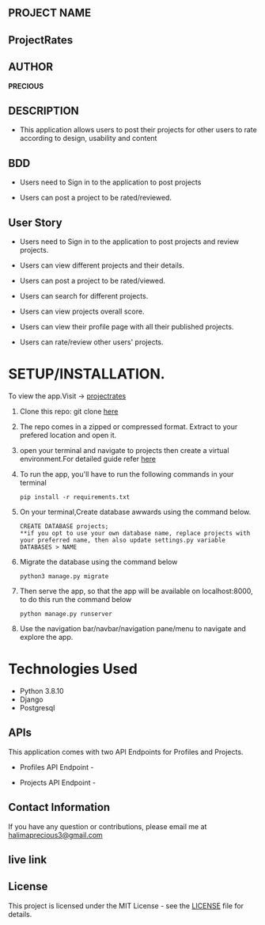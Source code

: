## PROJECT NAME 
## **ProjectRates**


## AUTHOR 
**PRECIOUS**

## DESCRIPTION
- This application allows users to post their projects for other users to rate according to design, usability and content 



## BDD 
- Users need to Sign in to the application to post projects 

- Users can post a project to be rated/reviewed.



## User Story

- Users need to Sign in to the application to post projects and review projects.

- Users can view different projects and their details. 

- Users can post a project to be rated/viewed.

- Users can search for different projects.

-  Users can view projects overall score. 

-  Users can view their profile page with all their published projects. 

-  Users can rate/review other users' projects.





# **SETUP/INSTALLATION.**

 To view the app.Visit -> [projectrates]()

1. Clone this repo: git clone [here](https://github.com/halimaprecious/ProjectRates.git)
2. The repo comes in a zipped or compressed format. Extract to your prefered location and open it.
3. open your terminal and navigate to projects then create a virtual environment.For detailed guide refer  [here](https://packaging.python.org/guides/installing-using-pip-and-virtualenv/)
3. To run the app, you'll have to run the following commands in your terminal
    
    
       pip install -r requirements.txt
4. On your terminal,Create database awwards using the command below.


       CREATE DATABASE projects; 
       **if you opt to use your own database name, replace projects with your preferred name, then also update settings.py variable DATABASES > NAME

5. Migrate the database using the command below


       python3 manage.py migrate
6. Then serve the app, so that the app will be available on localhost:8000, to do this run the command below


       python manage.py runserver
7. Use the navigation bar/navbar/navigation pane/menu to navigate and explore the app.


# Technologies Used

* Python 3.8.10
* Django
* Postgresql

## APIs 
This application comes with two API Endpoints for Profiles and Projects.

- Profiles API Endpoint - 

- Projects API Endpoint -
  

## Contact Information   
If you have any question or contributions, please email me at halimaprecious3@gmail.com 


## live link 


## License
This project is licensed under the MIT License - see the [LICENSE](LICENSE) file for details.